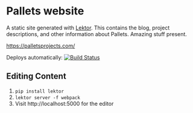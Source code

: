 # Pallets website

A static site generated with [Lektor](https://www.getlektor.com). This
contains the blog, project descriptions, and other information about
Pallets. Amazing stuff present.

https://palletsprojects.com/

Deploys automatically: [![Build Status](https://travis-ci.org/pallets/website.svg?branch=master)](https://travis-ci.org/pallets/website)


## Editing Content

1. `pip install lektor`
2. `lektor server -f webpack`
3. Visit http://localhost:5000 for the editor
